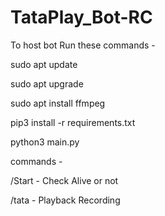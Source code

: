 # TataPlay_Bot-RC

To host bot Run these commands -

sudo apt update

sudo apt upgrade

sudo apt install ffmpeg

pip3 install -r requirements.txt 

python3 main.py

commands -

/Start - Check Alive or not

/tata - Playback Recording 


